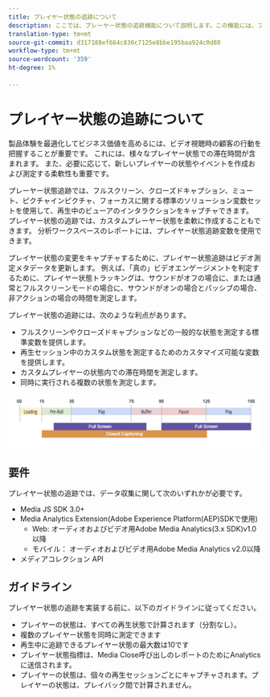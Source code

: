 ```yaml
---
title: プレイヤー状態の追跡について
description: ここでは、プレーヤー状態の追跡機能について説明します。この機能には、プレーヤー状態の実装に関する要件やガイドラインなどが含まれます。
translation-type: tm+mt
source-git-commit: d317188ef664c836c7125e8bbe195baa924c0d80
workflow-type: tm+mt
source-wordcount: '359'
ht-degree: 1%

---
```



# プレイヤー状態の追跡について

製品体験を最適化してビジネス価値を高めるには、ビデオ視聴時の顧客の行動を把握することが重要です。 これには、様々なプレイヤー状態での滞在時間が含まれます。  また、必要に応じて、新しいプレイヤーの状態やイベントを作成および測定する柔軟性も重要です。

プレーヤー状態追跡では、フルスクリーン、クローズドキャプション、ミュート、ピクチャインピクチャ、フォーカスに関する標準のソリューション変数セットを使用して、再生中のビューアのインタラクションをキャプチャできます。  プレイヤー状態の追跡では、カスタムプレーヤー状態を柔軟に作成することもできます。 分析ワークスペースのレポートには、プレイヤー状態追跡変数を使用できます。

プレイヤー状態の変更をキャプチャするために、プレイヤー状態追跡はビデオ測定メタデータを更新します。 例えば、「真の」ビデオエンゲージメントを判定するために、プレイヤー状態トラッキングは、サウンドがオフの場合に、または通常とフルスクリーンモードの場合に、サウンドがオンの場合とパッシブの場合、非アクションの場合の時間を測定します。

プレイヤー状態の追跡には、次のような利点があります。

* フルスクリーンやクローズドキャプションなどの一般的な状態を測定する標準変数を提供します。
* 再生セッション中のカスタム状態を測定するためのカスタマイズ可能な変数を提供します。
* カスタムプレイヤーの状態内での滞在時間を測定します。
* 同時に実行される複数の状態を測定します。

![プレイヤー状態の追跡](assets/player_state_tracking.png)

## 要件

プレイヤー状態の追跡では、データ収集に関して次のいずれかが必要です。
* Media JS SDK 3.0+
* Media Analytics Extension(Adobe Experience Platform(AEP)SDKで使用)
   * Web: オーディオおよびビデオ用Adobe Media Analytics(3.x SDK)v1.0以降
   * モバイル： オーディオおよびビデオ用Adobe Media Analytics v2.0以降
* メディアコレクション API

## ガイドライン

プレイヤー状態の追跡を実装する前に、以下のガイドラインに従ってください。

* プレイヤーの状態は、すべての再生状態で計算されます（分割なし）。
* 複数のプレイヤー状態を同時に測定できます
* 再生中に追跡できるプレイヤー状態の最大数は10です 
* プレイヤー状態指標は、Media Close呼び出しのレポートのためにAnalyticsに送信されます。
* プレイヤーの状態は、個々の再生セッションごとにキャプチャされます。プレイヤーの状態は、プレイバック間で計算されません。 
